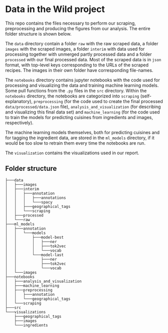 # Data in the Wild project
This repo contains the files necessary to perform our scraping, preprocessing and producing the figures from our analysis. The entire folder structure is shown below.

The ``data`` directory contain a folder ``raw`` with the raw scraped data, a folder ``images`` with the scraped images, a folder ``interim`` with data used for processing together with unmerged partly processed data and a folder ``processed`` with our final processed data. Most of the scraped data is in ``json`` format, with top-level keys corresponding to the URLs of the scraped recipes. The images in their own folder have corresponding file-names.

The ``notebooks`` directory contains jupyter notebooks with the code used for processing and visualizing the data and training machine learning models. Some pull functions from the ``.py`` files in the ``src`` directory. Within the ``notebooks`` directory, the notebooks are categorized into ``scraping`` (self-explanatory), ``preprocessing`` (for the code used to create the final processed ``data/processed/data.json`` file), ``analysis_and_visualization`` (for describing and visualizing this final data set) and ``machine_learning`` (for the code used to train the models for predicting cuisines from ingredients and images, respectively). 

The machine learning models themselves, both for predicting cuisines and for tagging the ingredient data, are stored in the ``ml_models`` directory, if it would be too slow to retrain them every time the notebooks are run.

The ``visualization`` contains the visualizations used in our report.

## Folder structure
```
├───data
│   ├───images
│   ├───interim
│   │   ├───annotation
│   │   │   ├───annotations
│   │   │   └───spacy
│   │   ├───geographical_tags
│   │   └───scraping
│   ├───processed
│   └───raw
├───ml_models
│   ├───annotation
│   │   └───models
│   │       ├───model-best
│   │       │   ├───ner
│   │       │   ├───tok2vec
│   │       │   └───vocab
│   │       └───model-last
│   │           ├───ner
│   │           ├───tok2vec
│   │           └───vocab
│   └───images
├───notebooks
│   ├───analysis_and_visualization
│   ├───machine_learning
│   ├───preprocessing
│   │   ├───annotation
│   │   └───geographical_tags
│   └───scraping
├───src
└───visualizations
    ├───geographical_tags
    ├───images
    └───ingredients
```